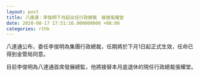 ```yaml
---
layout: post
title: 八達通：李俊明下月起出任行政總裁　接替張耀堂
date: 2020-08-17 17:51:16.000000000 +08:00
categories: rthk
---
```


八達通公布，委任李俊明為集團行政總裁，任期將於下月1日起正式生效，任命已得到金管局同意。 

目前李俊明為八達通首席發展總監，他將接替本月底退休的現任行政總裁張耀堂。
